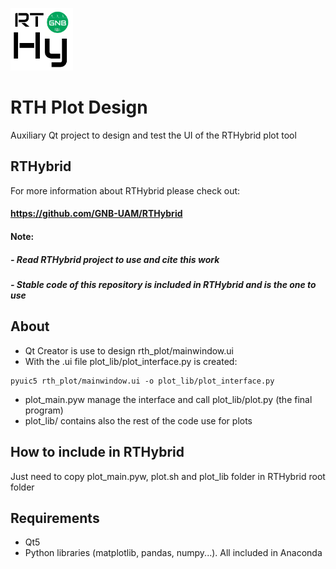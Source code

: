 <a target="_blank" rel="noopener noreferrer" href="https://github.com/GNB-UAM/RTHybrid"> <img src="logo.png?raw=true" width="100" height="100"> </a>

# RTH Plot Design 
Auxiliary Qt project to design and test the UI of the RTHybrid plot tool 

## RTHybrid
For more information about RTHybrid please check out:

#### https://github.com/GNB-UAM/RTHybrid 

#### Note: 
##### - Read RTHybrid project to use and cite this work
##### - Stable code of this repository is included in RTHybrid and is the one to use

## About
- Qt Creator is use to design rth_plot/mainwindow.ui
- With the .ui file plot_lib/plot_interface.py is created:
```
pyuic5 rth_plot/mainwindow.ui -o plot_lib/plot_interface.py
```
- plot_main.pyw manage the interface and call plot_lib/plot.py (the final program)
- plot_lib/ contains also the rest of the code use for plots

## How to include in RTHybrid
Just need to copy plot_main.pyw, plot.sh and plot_lib folder in RTHybrid root folder

## Requirements
- Qt5
- Python libraries (matplotlib, pandas, numpy...). All included in Anaconda 
